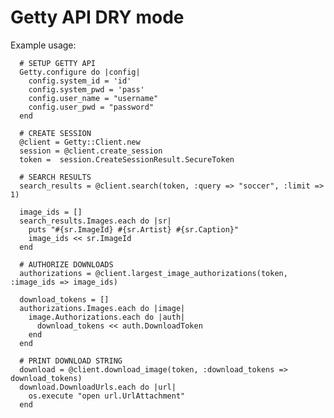 # Getty API DRY mode
Example usage:

      # SETUP GETTY API
      Getty.configure do |config|
        config.system_id = 'id'
        config.system_pwd = 'pass'
        config.user_name = "username"
        config.user_pwd = "password"
      end

      # CREATE SESSION
      @client = Getty::Client.new
      session = @client.create_session
      token =  session.CreateSessionResult.SecureToken

      # SEARCH RESULTS
      search_results = @client.search(token, :query => "soccer", :limit => 1)

      image_ids = []
      search_results.Images.each do |sr|
        puts "#{sr.ImageId} #{sr.Artist} #{sr.Caption}"
        image_ids << sr.ImageId
      end

      # AUTHORIZE DOWNLOADS
      authorizations = @client.largest_image_authorizations(token, :image_ids => image_ids)

      download_tokens = []
      authorizations.Images.each do |image| 
        image.Authorizations.each do |auth|
          download_tokens << auth.DownloadToken
        end
      end

      # PRINT DOWNLOAD STRING
      download = @client.download_image(token, :download_tokens => download_tokens)
      download.DownloadUrls.each do |url|
        os.execute "open url.UrlAttachment"
      end


